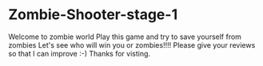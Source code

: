 # Zombie-Shooter-stage-1

Welcome to zombie world 
Play this game and try to save yourself from zombies
Let's see who will win you or zombies!!!!
Please give your reviews so that I can improve :-)
Thanks for visting.
